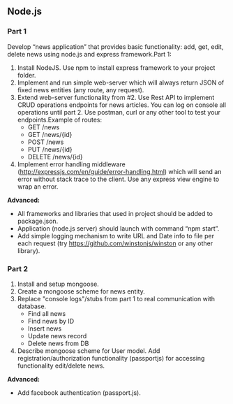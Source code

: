 ## Node.js
### Part 1
Develop “news application” that provides basic functionality: add, get, edit, delete news using node.js and express framework.Part 1: 
1) Install NodeJS. Use npm to install express framework to your project folder.
2) Implement and run simple web-server which will always return JSON of fixed news entities (any route, any request).
3) Extend web-server functionality from #2. Use Rest API to implement CRUD operations endpoints for news articles. You can log on console all operations until part 2. Use postman, curl or any other tool to test your endpoints.Example of routes: 
    - GET /news
    - GET /news/{id}
    - POST /news
    - PUT /news/{id}
    - DELETE /news/{id}
4) Implement error handling middleware (http://expressjs.com/en/guide/error-handling.html) which will send an error   without stack trace to the client. Use any express view engine to wrap an error.

**Advanced:**
- All frameworks and libraries that used in project should be added to package.json.
- Application (node.js server) should launch with command “npm start”. 
- Add simple logging mechanism to write URL and Date info to file per each request (try https://github.com/winstonjs/winston or any other library).

### Part 2
1) Install and setup mongoose.
2) Create a mongoose scheme for news entity.
3) Replace "console logs"/stubs from part 1 to real communication with database.
    - Find all news
    - Find news by ID
    - Insert news
    - Update news record
    - Delete news from DB
4) Describe mongoose scheme for User model. Add registration/authorization functionality (passportjs) for accessing functionality edit/delete news.

**Advanced:**
- Add facebook authentication (passport.js).